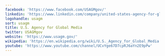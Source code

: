 ```yaml
---
facebook: 'https://www.facebook.com/USAGMgov/'
linkedin: 'https://www.linkedin.com/company/united-states-agency-for-global-media/'
logohandle: usagm
sort: usagm
title: U.S. Agency for Global Media
twitter: USAGMgov
website: 'https://www.usagm.gov/'
wikipedia: 'https://en.wikipedia.org/wiki/U.S._Agency_for_Global_Media'
youtube: 'https://www.youtube.com/channel/UCvYge67D7cpRJ6aYn2E9pPw'
---
```


